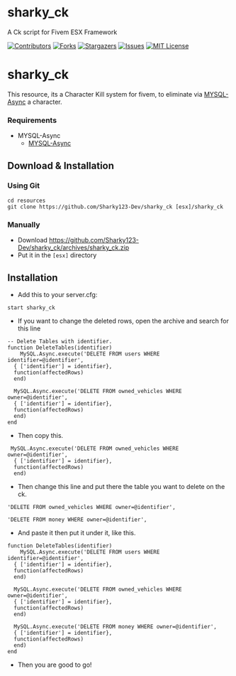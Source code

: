# sharky_ck
A Ck script for Fivem ESX Framework

[![Contributors][contributors-shield]][contributors-url]
[![Forks][forks-shield]][forks-url]
[![Stargazers][stars-shield]][stars-url]
[![Issues][issues-shield]][issues-url]
[![MIT License][license-shield]][license-url]



# sharky_ck
This resource, its a Character Kill system for fivem, to eliminate via [MYSQL-Async](https://github.com/brouznouf/fivem-mysql-async) a character.

### Requirements
* MYSQL-Async
  * [MYSQL-Async](https://github.com/brouznouf/fivem-mysql-async)

## Download & Installation

### Using Git
```
cd resources
git clone https://github.com/Sharky123-Dev/sharky_ck [esx]/sharky_ck
```

### Manually
- Download https://github.com/Sharky123-Dev/sharky_ck/archives/sharky_ck.zip
- Put it in the `[esx]` directory


## Installation
- Add this to your server.cfg:

```
start sharky_ck
```

- If you want to change the deleted rows, open the archive and search for this line 
```
-- Delete Tables with identifier.
function DeleteTables(identifier)
    MySQL.Async.execute('DELETE FROM users WHERE identifier=@identifier',
  { ['identifier'] = identifier},
  function(affectedRows)
  end)

  MySQL.Async.execute('DELETE FROM owned_vehicles WHERE owner=@identifier',
  { ['identifier'] = identifier},
  function(affectedRows)
  end)
end

```

- Then copy this.

```
 MySQL.Async.execute('DELETE FROM owned_vehicles WHERE owner=@identifier',
  { ['identifier'] = identifier},
  function(affectedRows)
  end)
```
- Then change this line and put there the table you want to delete on the ck.
```
'DELETE FROM owned_vehicles WHERE owner=@identifier',

```

```
'DELETE FROM money WHERE owner=@identifier',

```

- And paste it then put it under it, like this.
```
function DeleteTables(identifier)
    MySQL.Async.execute('DELETE FROM users WHERE identifier=@identifier',
  { ['identifier'] = identifier},
  function(affectedRows)
  end)

  MySQL.Async.execute('DELETE FROM owned_vehicles WHERE owner=@identifier',
  { ['identifier'] = identifier},
  function(affectedRows)
  end)
  
  MySQL.Async.execute('DELETE FROM money WHERE owner=@identifier',
  { ['identifier'] = identifier},
  function(affectedRows)
  end)
end
```

- Then you are good to go!


<!-- MARKDOWN LINKS & IMAGES -->
<!-- https://www.markdownguide.org/basic-syntax/#reference-style-links -->
[contributors-shield]: https://img.shields.io/github/contributors/Sharky123-Dev/sharky_ck.svg?style=for-the-badge
[contributors-url]: https://github.com/Sharky123-Dev/sharky_ck/graphs/contributors
[forks-shield]: https://img.shields.io/github/forks/Sharky123-Dev/sharky_ck.svg?style=for-the-badge
[forks-url]: https://github.com/Sharky123-Dev/sharky_ck/network/members
[stars-shield]: https://img.shields.io/github/stars/Sharky123-Dev/sharky_ck.svg?style=for-the-badge
[stars-url]: https://github.com/Sharky123-Dev/sharky_ck//stargazers
[issues-shield]: https://img.shields.io/github/issues/Sharky123-Dev/sharky_ck.svg?style=for-the-badge
[issues-url]: https://github.com/Sharky123-Dev/sharky_ck/issues
[license-shield]: https://img.shields.io/github/license/Sharky123-Dev/sharky_ck.svg?style=for-the-badge
[license-url]: https://github.com/Sharky123-Dev/sharky_ck/blob/master/LICENSE.txt

